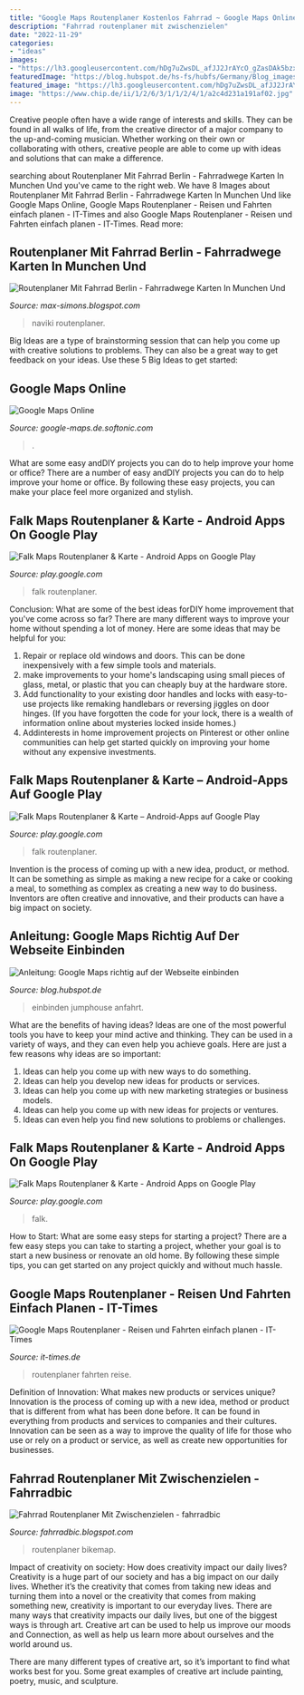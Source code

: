 ```yaml
---
title: "Google Maps Routenplaner Kostenlos Fahrrad ~ Google Maps Online"
description: "Fahrrad routenplaner mit zwischenzielen"
date: "2022-11-29"
categories:
- "ideas"
images:
- "https://lh3.googleusercontent.com/hDg7uZwsDL_afJJ2JrAYcO_gZasDAk5bzxNnLwEpCacBS8Z75D9QU6RfruPVdWuJxA=h310"
featuredImage: "https://blog.hubspot.de/hs-fs/hubfs/Germany/Blog_images/Google-Maps-einbinden-1.png?width=2182&amp;name=Google-Maps-einbinden-1.png"
featured_image: "https://lh3.googleusercontent.com/hDg7uZwsDL_afJJ2JrAYcO_gZasDAk5bzxNnLwEpCacBS8Z75D9QU6RfruPVdWuJxA=h310"
image: "https://www.chip.de/ii/1/2/6/3/1/1/2/4/1/a2c4d231a191af02.jpg"
---
```



Creative people often have a wide range of interests and skills. They can be found in all walks of life, from the creative director of a major company to the up-and-coming musician. Whether working on their own or collaborating with others, creative people are able to come up with ideas and solutions that can make a difference.

	

		
searching about Routenplaner Mit Fahrrad Berlin - Fahrradwege Karten In Munchen Und you've came to the right web. We have 8 Images about Routenplaner Mit Fahrrad Berlin - Fahrradwege Karten In Munchen Und like Google Maps Online, Google Maps Routenplaner - Reisen und Fahrten einfach planen - IT-Times and also Google Maps Routenplaner - Reisen und Fahrten einfach planen - IT-Times. Read more:
		
    
## Routenplaner Mit Fahrrad Berlin - Fahrradwege Karten In Munchen Und

<img loading=lazy src="https://lh5.googleusercontent.com/proxy/9WYE1TlKipKLo1EexKUiEpOEm6P72cDNo9Um8XARmzxMobMGKxGnwNLXlbgjS1G9-ncejkzQXIEconmTZA7e0fYHsN59ejper4BuJItjOIVl1J6eYU-vKgyC070zj1DzEwQA=w1200-h630-p-k-no-nu" onerror="this.onerror=null;this.src='https://tse3.mm.bing.net/th?id=OIP.KNjBnJodUgjYeLXtOA5AhgAAAA&amp;pid=15.1';" alt="Routenplaner Mit Fahrrad Berlin - Fahrradwege Karten In Munchen Und">

_Source: max-simons.blogspot.com_

>naviki routenplaner. 

	

Big Ideas are a type of brainstorming session that can help you come up with creative solutions to problems. They can also be a great way to get feedback on your ideas. Use these 5 Big Ideas to get started: 

    
## Google Maps Online

<img loading=lazy src="https://images.sftcdn.net/images/t_app-cover-m,f_auto/p/4b9670ce-96d3-11e6-a7f0-00163ec9f5fa/699889268/google-maps-google%20maps%201.png" onerror="this.onerror=null;this.src='https://tse1.mm.bing.net/th?id=OIP.auZ_iu6IlNUXIDUWVaKRLwHaD5&amp;pid=15.1';" alt="Google Maps Online">

_Source: google-maps.de.softonic.com_

>. 

	

What are some easy andDIY projects you can do to help improve your home or office?
There are a number of easy andDIY projects you can do to help improve your home or office. By following these easy projects, you can make your place feel more organized and stylish.

    
## Falk Maps Routenplaner &amp; Karte - Android Apps On Google Play

<img loading=lazy src="https://lh5.ggpht.com/9nJO60YWmrZapiqYiqh7pVdNuzQZ3SjzFsGVegz55z-PuAHJM6B5b1fhY3oLwDy_Fvg=h310" onerror="this.onerror=null;this.src='https://tse3.mm.bing.net/th?id=OIP.xbFgZTkkMdX13twKETWlWAAAAA&amp;pid=15.1';" alt="Falk Maps Routenplaner &amp; Karte - Android Apps on Google Play">

_Source: play.google.com_

>falk routenplaner. 

	

Conclusion: What are some of the best ideas forDIY home improvement that you've come across so far?
There are many different ways to improve your home without spending a lot of money. Here are some ideas that may be helpful for you: 
1. Repair or replace old windows and doors. This can be done inexpensively with a few simple tools and materials. 
2. make improvements to your home's landscaping using small pieces of glass, metal, or plastic that you can cheaply buy at the hardware store. 
3. Add functionality to your existing door handles and locks with easy-to-use projects like remaking handlebars or reversing jiggles on door hinges. (If you have forgotten the code for your lock, there is a wealth of information online about mysteries locked inside homes.) 
4. Addinterests in home improvement projects on Pinterest or other online communities can help get started quickly on improving your home without any expensive investments.

    
## Falk Maps Routenplaner &amp; Karte – Android-Apps Auf Google Play

<img loading=lazy src="https://lh3.googleusercontent.com/hDg7uZwsDL_afJJ2JrAYcO_gZasDAk5bzxNnLwEpCacBS8Z75D9QU6RfruPVdWuJxA=h310" onerror="this.onerror=null;this.src='https://tse3.mm.bing.net/th?id=OIP.FDERGcul5wSe4IeN5fpXYgHaEo&amp;pid=15.1';" alt="Falk Maps Routenplaner &amp; Karte – Android-Apps auf Google Play">

_Source: play.google.com_

>falk routenplaner. 

	

Invention is the process of coming up with a new idea, product, or method. It can be something as simple as making a new recipe for a cake or cooking a meal, to something as complex as creating a new way to do business. Inventors are often creative and innovative, and their products can have a big impact on society.

    
## Anleitung: Google Maps Richtig Auf Der Webseite Einbinden

<img loading=lazy src="https://blog.hubspot.de/hs-fs/hubfs/Germany/Blog_images/Google-Maps-einbinden-1.png?width=2182&amp;name=Google-Maps-einbinden-1.png" onerror="this.onerror=null;this.src='https://tse4.mm.bing.net/th?id=OIP.nLSS0N3SEiUPAGGM8TJUTwHaEg&amp;pid=15.1';" alt="Anleitung: Google Maps richtig auf der Webseite einbinden">

_Source: blog.hubspot.de_

>einbinden jumphouse anfahrt. 

	

What are the benefits of having ideas?
Ideas are one of the most powerful tools you have to keep your mind active and thinking. They can be used in a variety of ways, and they can even help you achieve goals. Here are just a few reasons why ideas are so important: 
1. Ideas can help you come up with new ways to do something.
2. Ideas can help you develop new ideas for products or services. 
3. Ideas can help you come up with new marketing strategies or business models. 
4. Ideas can help you come up with new ideas for projects or ventures. 
5. Ideas can even help you find new solutions to problems or challenges.

    
## Falk Maps Routenplaner &amp; Karte - Android Apps On Google Play

<img loading=lazy src="https://lh3.ggpht.com/Z6Jor-XPTXJRbBbG2bG-4sO6mtGWqEsK1hgx0atwmrPqnzkTtkqqvrTjKknt6PGp9oHX=h900" onerror="this.onerror=null;this.src='https://tse3.mm.bing.net/th?id=OIP.1Opcp_Z9Oj2KsO81xO7TIwHaMW&amp;pid=15.1';" alt="Falk Maps Routenplaner &amp; Karte - Android Apps on Google Play">

_Source: play.google.com_

>falk. 

	

How to Start: What are some easy steps for starting a project?
There are a few easy steps you can take to starting a project, whether your goal is to start a new business or renovate an old home. By following these simple tips, you can get started on any project quickly and without much hassle.

    
## Google Maps Routenplaner - Reisen Und Fahrten Einfach Planen - IT-Times

<img loading=lazy src="https://www.it-times.de/resources/dam/asset/15366/ittimes_news_detail_mobile.jpg" onerror="this.onerror=null;this.src='https://tse1.mm.bing.net/th?id=OIP.SwJ3_Dkwzl1kSmKTqYcA8AAAAA&amp;pid=15.1';" alt="Google Maps Routenplaner - Reisen und Fahrten einfach planen - IT-Times">

_Source: it-times.de_

>routenplaner fahrten reise. 

	

Definition of Innovation: What makes new products or services unique?
Innovation is the process of coming up with a new idea, method or product that is different from what has been done before. It can be found in everything from products and services to companies and their cultures. Innovation can be seen as a way to improve the quality of life for those who use or rely on a product or service, as well as create new opportunities for businesses.

    
## Fahrrad Routenplaner Mit Zwischenzielen - Fahrradbic

<img loading=lazy src="https://www.chip.de/ii/1/2/6/3/1/1/2/4/1/a2c4d231a191af02.jpg" onerror="this.onerror=null;this.src='https://tse3.mm.bing.net/th?id=OIP.osTSMaGRrwL8-_2ceiXgaQHaEJ&amp;pid=15.1';" alt="Fahrrad Routenplaner Mit Zwischenzielen - fahrradbic">

_Source: fahrradbic.blogspot.com_

>routenplaner bikemap. 

	

Impact of creativity on society: How does creativity impact our daily lives?
Creativity is a huge part of our society and has a big impact on our daily lives. Whether it’s the creativity that comes from taking new ideas and turning them into a novel or the creativity that comes from making something new, creativity is important to our everyday lives.
There are many ways that creativity impacts our daily lives, but one of the biggest ways is through art. Creative art can be used to help us improve our moods and Connection, as well as help us learn more about ourselves and the world around us.

There are many different types of creative art, so it’s important to find what works best for you. Some great examples of creative art include painting, poetry, music, and sculpture.

